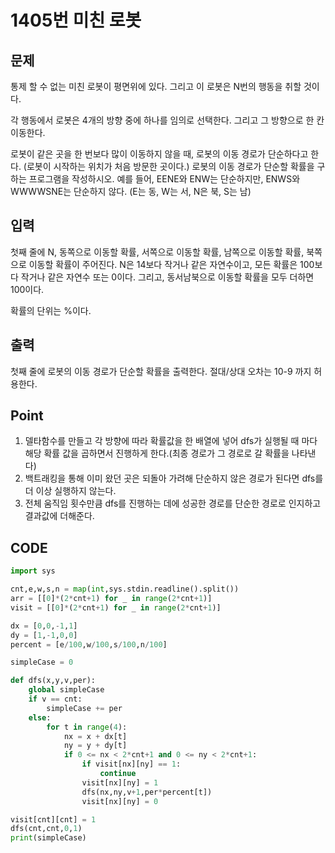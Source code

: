 # 1405번 미친 로봇



## 문제

통제 할 수 없는 미친 로봇이 평면위에 있다. 그리고 이 로봇은 N번의 행동을 취할 것이다.

각 행동에서 로봇은 4개의 방향 중에 하나를 임의로 선택한다. 그리고 그 방향으로 한 칸 이동한다.

로봇이 같은 곳을 한 번보다 많이 이동하지 않을 때, 로봇의 이동 경로가 단순하다고 한다. (로봇이 시작하는 위치가 처음 방문한 곳이다.) 로봇의 이동 경로가 단순할 확률을 구하는 프로그램을 작성하시오. 예를 들어, EENE와 ENW는 단순하지만, ENWS와 WWWWSNE는 단순하지 않다. (E는 동, W는 서, N은 북, S는 남)



## 입력

첫째 줄에 N, 동쪽으로 이동할 확률, 서쪽으로 이동할 확률, 남쪽으로 이동할 확률, 북쪽으로 이동할 확률이 주어진다. N은 14보다 작거나 같은 자연수이고, 모든 확률은 100보다 작거나 같은 자연수 또는 0이다. 그리고, 동서남북으로 이동할 확률을 모두 더하면 100이다.

확률의 단위는 %이다.



## 출력

첫째 줄에 로봇의 이동 경로가 단순할 확률을 출력한다. 절대/상대 오차는 10-9 까지 허용한다.



## Point



1. 델타함수를 만들고 각 방향에 따라 확률값을 한 배열에 넣어 dfs가 실행될 때 마다 해당 확률 값을 곱하면서 진행하게 한다.(최종 경로가 그 경로로 갈 확률을 나타낸다)
1. 백트래킹을 통해 이미 왔던 곳은 되돌아 가려해 단순하지 않은 경로가 된다면 dfs를 더 이상 실행하지 않는다.
1. 전체 움직임 횟수만큼 dfs를 진행하는 데에 성공한 경로를 단순한 경로로 인지하고 결과값에 더해준다.



## CODE



```python
import sys

cnt,e,w,s,n = map(int,sys.stdin.readline().split())
arr = [[0]*(2*cnt+1) for _ in range(2*cnt+1)]
visit = [[0]*(2*cnt+1) for _ in range(2*cnt+1)]

dx = [0,0,-1,1]
dy = [1,-1,0,0]
percent = [e/100,w/100,s/100,n/100]

simpleCase = 0

def dfs(x,y,v,per):
    global simpleCase
    if v == cnt:
        simpleCase += per
    else:
        for t in range(4):
            nx = x + dx[t]
            ny = y + dy[t]
            if 0 <= nx < 2*cnt+1 and 0 <= ny < 2*cnt+1:
                if visit[nx][ny] == 1:
                    continue
                visit[nx][ny] = 1
                dfs(nx,ny,v+1,per*percent[t])
                visit[nx][ny] = 0

visit[cnt][cnt] = 1
dfs(cnt,cnt,0,1)
print(simpleCase)
```

